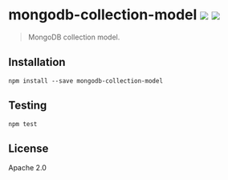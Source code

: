 # mongodb-collection-model [![][npm_img]][npm_url] [![][travis_img]][travis_url]

> MongoDB collection model.

## Installation

```
npm install --save mongodb-collection-model
```

## Testing

```
npm test
```

## License

Apache 2.0

[travis_img]: https://secure.travis-ci.org/mongodb-js/collection-model.svg?branch=master
[travis_url]: https://travis-ci.org/mongodb-js/collection-model
[npm_img]: https://img.shields.io/npm/v/mongodb-collection-model.svg
[npm_url]: https://www.npmjs.org/package/mongodb-collection-model
[gitter_img]: https://badges.gitter.im/Join%20Chat.svg
